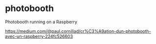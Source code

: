 # photobooth
Photobooth running on a Raspberry

https://medium.com/@paul.cornillad/cr%C3%A9ation-dun-photobooth-avec-un-raspberry-224fc526603
